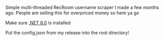 Simple multi-threaded RecRoom username scraper I made a few months ago. People are selling this for overpriced money so here ya go

Make sure [.NET 8.0](https://dotnet.microsoft.com/en-us/download/dotnet/8.0) is installed 

Put the config.json from my release into the root directory!
